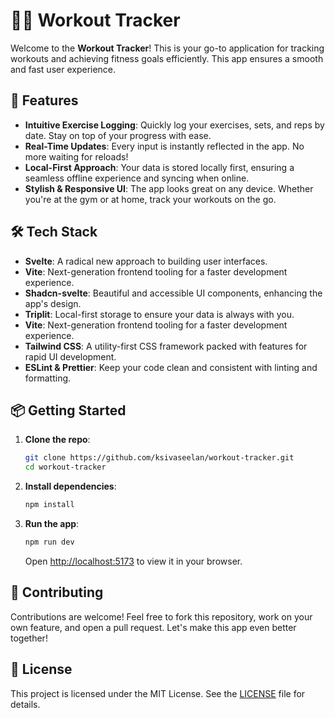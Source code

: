# 🏋️‍♂️ Workout Tracker

Welcome to the **Workout Tracker**! This is your go-to application for tracking workouts and achieving fitness goals efficiently. This app ensures a smooth and fast user experience.

## 🚀 Features

- **Intuitive Exercise Logging**: Quickly log your exercises, sets, and reps by date. Stay on top of your progress with ease.
- **Real-Time Updates**: Every input is instantly reflected in the app. No more waiting for reloads!
- **Local-First Approach**: Your data is stored locally first, ensuring a seamless offline experience and syncing when online.
- **Stylish & Responsive UI**: The app looks great on any device. Whether you're at the gym or at home, track your workouts on the go.

## 🛠️ Tech Stack

- **Svelte**: A radical new approach to building user interfaces.
- **Vite**: Next-generation frontend tooling for a faster development experience.
- **Shadcn-svelte**: Beautiful and accessible UI components, enhancing the app's design.
- **Triplit**: Local-first storage to ensure your data is always with you.
- **Vite**: Next-generation frontend tooling for a faster development experience.
- **Tailwind CSS**: A utility-first CSS framework packed with features for rapid UI development.
- **ESLint & Prettier**: Keep your code clean and consistent with linting and formatting.

## 📦 Getting Started

1. **Clone the repo**:
   ```bash
   git clone https://github.com/ksivaseelan/workout-tracker.git
   cd workout-tracker
   ```

2. **Install dependencies**:
   ```bash
   npm install
   ```

3. **Run the app**:
   ```bash
   npm run dev
   ```
   Open [http://localhost:5173](http://localhost:5173) to view it in your browser.

## 🤝 Contributing

Contributions are welcome! Feel free to fork this repository, work on your own feature, and open a pull request. Let's make this app even better together!

## 📝 License

This project is licensed under the MIT License. See the [LICENSE](LICENSE) file for details.
